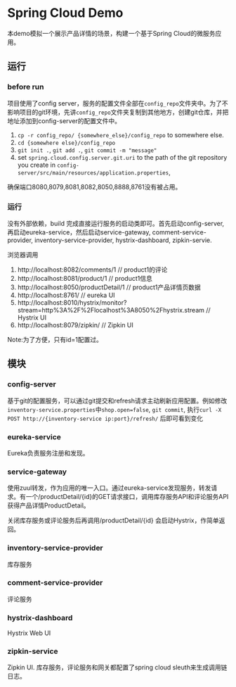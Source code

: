 # Spring Cloud Demo
本demo模拟一个展示产品详情的场景，构建一个基于Spring Cloud的微服务应用。

## 运行

### before run
项目使用了config server，服务的配置文件全部在`config_repo`文件夹中。为了不影响项目的git环境，先讲`config_repo`文件夹复制到其他地方，创建git仓库，并把地址添加到config-server的配置文件中。

1. `cp -r config_repo/ {somewhere_else}/config_repo` to somewhere else. 
2. `cd {somewhere else}/config_repo`
3. `git init .`, `git add .`, `git commit -m "message"`
4. set `spring.cloud.config.server.git.uri` to the path of the git repository you create in `config-server/src/main/resources/application.properties`, 

确保端口8080,8079,8081,8082,8050,8888,8761没有被占用。

### 运行 ###
没有外部依赖，build 完成直接运行服务的启动类即可。首先启动config-server, 再启动eureka-service，然后启动service-gateway, comment-service-provider, inventory-service-provider, hystrix-dashboard, zipkin-servie.

浏览器调用

1. http://localhost:8082/comments/1  // product1的评论
2. http://localhost:8081/product/1  // product1信息
3. http://localhost:8050/productDetail/1  // product1产品详情页数据
4. http://localhost:8761/  // eureka UI
5. http://localhost:8010/hystrix/monitor?stream=http%3A%2F%2Flocalhost%3A8050%2Fhystrix.stream  // Hystrix UI
6. http://localhost:8079/zipkin/  // Zipkin UI

Note:为了方便，只有id=1配置过。

## 模块


### config-server
基于git的配置服务，可以通过git提交和refresh请求主动刷新应用配置。例如修改`inventory-service.properties`中`shop.open=false`, `git commit`, 执行`curl -X POST http://{inventory-service ip:port}/refresh/` 后即可看到变化

### eureka-service
Eureka负责服务注册和发现。

### service-gateway
使用zuul转发，作为应用的唯一入口。通过eureka-service发现服务，转发请求。有一个/productDetail/{id}的GET请求接口，调用库存服务API和评论服务API获得产品详情ProductDetail。

关闭库存服务或评论服务后再调用/productDetail/{id} 会启动Hystrix，作简单返回。

### inventory-service-provider
库存服务

### comment-service-provider
评论服务

### hystrix-dashboard
Hystrix Web UI

### zipkin-service
Zipkin UI.
库存服务，评论服务和网关都配置了spring cloud sleuth来生成调用链日志。

